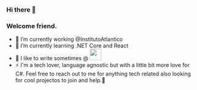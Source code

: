 ### Hi there 👋
### Welcome friend.

- 🔭 I’m currently working @InstitutoAtlantico
- 🌱 I’m currently learning .NET Core and React
- 💬 I like to write sometimes @  <img src="https://d2fltix0v2e0sb.cloudfront.net/dev-badge.svg" width="30" height="30">
- ⚡ I'm a tech lover, language agnostic but with a little bit more love for C#. Feel free to reach out to me for anything tech related 
also looking for cool projectos to join and help.👯
